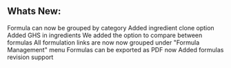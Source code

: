 Whats New:
----------------------
Formula can now be grouped by category
Added ingredient clone option
Added GHS in ingredients
We added the option to compare between formulas
All formulation links are now now grouped under "Formula Management" menu
Formulas can be exported as PDF now
Added formulas revision support
